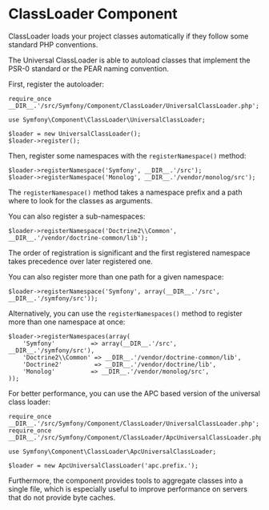 ClassLoader Component
=====================

ClassLoader loads your project classes automatically if they follow some
standard PHP conventions.

The Universal ClassLoader is able to autoload classes that implement the PSR-0
standard or the PEAR naming convention.

First, register the autoloader:

    require_once __DIR__.'/src/Symfony/Component/ClassLoader/UniversalClassLoader.php';

    use Symfony\Component\ClassLoader\UniversalClassLoader;

    $loader = new UniversalClassLoader();
    $loader->register();

Then, register some namespaces with the `registerNamespace()` method:

    $loader->registerNamespace('Symfony', __DIR__.'/src');
    $loader->registerNamespace('Monolog', __DIR__.'/vendor/monolog/src');

The `registerNamespace()` method takes a namespace prefix and a path where to
look for the classes as arguments.

You can also register a sub-namespaces:

    $loader->registerNamespace('Doctrine2\\Common', __DIR__.'/vendor/doctrine-common/lib');

The order of registration is significant and the first registered namespace
takes precedence over later registered one.

You can also register more than one path for a given namespace:

    $loader->registerNamespace('Symfony', array(__DIR__.'/src', __DIR__.'/symfony/src'));

Alternatively, you can use the `registerNamespaces()` method to register more
than one namespace at once:

    $loader->registerNamespaces(array(
        'Symfony'          => array(__DIR__.'/src', __DIR__.'/symfony/src'),
        'Doctrine2\\Common' => __DIR__.'/vendor/doctrine-common/lib',
        'Doctrine2'         => __DIR__.'/vendor/doctrine/lib',
        'Monolog'          => __DIR__.'/vendor/monolog/src',
    ));

For better performance, you can use the APC based version of the universal
class loader:

    require_once __DIR__.'/src/Symfony/Component/ClassLoader/UniversalClassLoader.php';
    require_once __DIR__.'/src/Symfony/Component/ClassLoader/ApcUniversalClassLoader.php';

    use Symfony\Component\ClassLoader\ApcUniversalClassLoader;

    $loader = new ApcUniversalClassLoader('apc.prefix.');

Furthermore, the component provides tools to aggregate classes into a single
file, which is especially useful to improve performance on servers that do not
provide byte caches.
